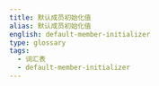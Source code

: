 ```yaml
---
title: 默认成员初始化值
alias: 默认成员初始化值
english: default-member-initializer
type: glossary
tags:
  - 词汇表
  - default-member-initializer
---
```


